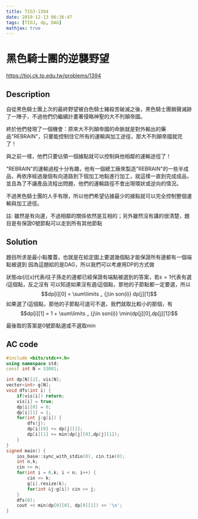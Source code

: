 ```yaml
---
title: TIOJ-1394
date: 2019-12-13 06:36:47
tags: [TIOJ, dp, DAG]
mathjax: true
---
```

# 黑色騎士團的逆襲野望
https://tioj.ck.tp.edu.tw/problems/1394

## Description
自從黑色騎士團上次的最終野望被白色騎士豬殺苦破滅之後，黑色騎士團銷聲滅跡了一陣子，不過他們仍繼續計畫著侵略神聖的大不列顛帝國。

終於他們發現了一個機會：原來大不列顛帝國的命脈就是對外輸出的藥品"REBRAIN"，只要能控制住它所有的運輸與加工途徑，那大不列顛帝國就完了！

與之前一樣，他們只要佔領一個據點就可以控制與他相鄰的運輸途徑了！

"REBRAIN"的運輸過程十分有趣，他有一個總工廠來製造"REBRAIN"的一些半成品，再依序經過幾個有向道路到下個加工地點進行加工，就這樣一直到完成成品，並且為了不讓產品流程出問題，他們的運輸路徑不會出現環狀或逆向的情況。

不過黑色騎士團的人手有限，所以他們希望佔據最少的據點就可以完全控制整個運輸與加工途徑。

註: 雖然是有向邊，不過相鄰的關係依然是互相的；另外雖然沒有講的很清楚，題目是有保證0號節點可以走到所有其他節點
## Solution
題目所求是最小點覆蓋，也就是在給定圖上要選幾個點才能保證所有邊都有一個端點被選到
因為這題給的是DAG，所以我們可以考慮用DP的方式做

狀態$dp[i][s]$代表$i$往子孫走的邊都已經保證有端點被選到的答案，若$s=1$代表有選$i$這個點，反之沒有
可以知道如果沒有選$i$這個點，那他的子節點都一定要選，所以
$$dp[i][0] = \sum\limits _ {j\in son(i)} dp[j][1]$$
如果選了$i$這個點，那他的子節點可選可不選，我們就取比較小的那個，有
$$dp[i][1] = 1 + \sum\limits _ {j\in son(i)} \min(dp[j][0],dp[j][1])$$

最後取的答案是0號節點選或不選取$\min$

## AC code
``` cpp
#include <bits/stdc++.h>
using namespace std;
const int N = 33001;

int dp[N][2], vis[N];
vector<int> g[N];
void dfs(int i) {
    if(vis[i]) return;
    vis[i] = true;
    dp[i][0] = 0;
    dp[i][1] = 1;
    for(int j:g[i]) {
        dfs(j);
        dp[i][0] += dp[j][1];
        dp[i][1] += min(dp[j][0],dp[j][1]);
    }
}
signed main() {
    ios_base::sync_with_stdio(0), cin.tie(0);
    int n,k;
    cin >> n;
    for(int i = 0,k; i < n; i++) {
        cin >> k;
        g[i].resize(k);
        for(int &j:g[i]) cin >> j;
    }
    dfs(0);
    cout << min(dp[0][0], dp[0][1]) << '\n';
}
```